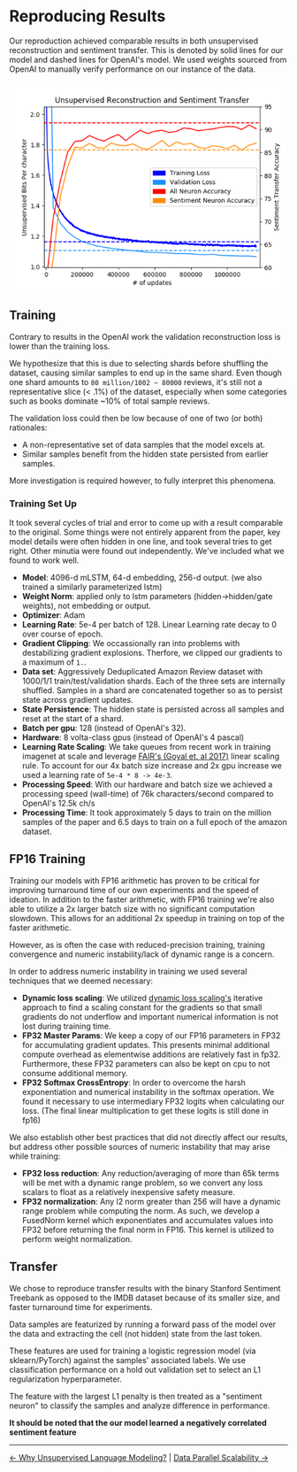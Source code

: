 # Reproducing Results
Our reproduction achieved comparable results in both unsupervised reconstruction and sentiment transfer. This is denoted by solid lines for our model and dashed lines for OpenAI's model. We used weights sourced from OpenAI to manually verify performance on our instance of the data.

![reproduction results graph](../figures/reproduction_graph.png "Reproduction metrics")

## Training 
Contrary to results in the OpenAI work the validation reconstruction loss is lower than the training loss. 

We hypothesize that this is due to selecting shards before shuffling the dataset, causing similar samples to end up in the same shard. Even though one shard amounts to `80 million/1002 ~ 80000` reviews, it's still not a representative slice (\< .1%) of the dataset, especially when some categories such as books dominate ~10% of total sample reviews. 

The validation loss could then be low because of one of two (or both) rationales:
 * A non-representative set of data samples that the model excels at. 
 * Similar samples benefit from the hidden state persisted from earlier samples. 

More investigation is required however, to fully interpret this phenomena.

### Training Set Up
It took several cycles of trial and error to come up with a result comparable to the original. Some things were not entirely apparent from the paper, key model details were often hidden in one line, and took several tries to get right. Other minutia were found out independently. We've included what we found to work well.
 * **Model**: 4096-d mLSTM, 64-d embedding, 256-d output. (we also trained a similarly parameterized lstm)
 * **Weight Norm**: applied only to lstm parameters (hidden->hidden/gate weights), not embedding or output. 
 * **Optimizer**: Adam
 * **Learning Rate**: 5e-4 per batch of 128. Linear Learning rate decay to 0 over course of epoch.
 * **Gradient Clipping**: We occassionally ran into problems with destabilizing gradient explosions. Therfore, we clipped our gradients to a maximum of `1.`.
 * **Data set**: Aggressively Deduplicated Amazon Review dataset with 1000/1/1 train/test/validation shards. Each of the three sets are internally shuffled. Samples in a shard are concatenated together so as to persist state across gradient updates.
 * **State Persistence**: The hidden state is persisted across all samples and reset at the start of a shard.
 * **Batch per gpu**: 128 (instead of OpenAI's 32).
 * **Hardware**: 8 volta-class gpus (instead of OpenAI's 4 pascal)
 * **Learning Rate Scaling**: We take queues from recent work in training imagenet at scale and leverage [FAIR's (Goyal et. al 2017)](https://arxiv.org/pdf/1706.02677.pdf) linear scaling rule. To account for our 4x batch size increase and 2x gpu increase we used a learning rate of `5e-4 * 8 -> 4e-3`.
 * **Processing Speed**: With our hardware and batch size we achieved a processing speed (wall-time) of 76k characters/second compared to OpenAI's 12.5k ch/s
 * **Processing Time**: It took approximately 5 days to train on the million samples of the paper and 6.5 days to train on a full epoch of the amazon dataset.

## FP16 Training
Training our models with FP16 arithmetic has proven to be critical for improving turnaround time of our own experiments and the speed of ideation. In addition to the faster arithmetic, with FP16 training we're also able to utilize a 2x larger batch size with no significant computation slowdown. This allows for an additional 2x speedup in training on top of the faster arithmetic.

However, as is often the case with reduced-precision training, training convergence and numeric instability/lack of dynamic range is a concern.

In order to address numeric instability in training we used several techniques that we deemed necessary:
 * **Dynamic loss scaling**: We utilized [dynamic loss scaling's](https://arxiv.org/abs/1710.03740) iterative approach to find a scaling constant for the gradients so that  small gradients do not underflow and important numerical information is not lost during training time.
 * **FP32 Master Params**: We keep a copy of our FP16 parameters in FP32 for accumulating gradient updates. This presents minimal additional compute overhead as elementwise additions are relatively fast in fp32. Furthermore, these FP32 parameters can also be kept on cpu to not consume additional memory.
 * **FP32 Softmax CrossEntropy**: In order to overcome the harsh exponentiation and numerical instability in the softmax operation. We found it necessary to use intermediary FP32 logits when calculating our loss. (The final linear multiplication to get these logits is still done in fp16)
 
We also establish other best practices that did not directly affect our results, but address other possible sources of numeric instability that may arise while training:
 * **FP32 loss reduction**: Any reduction/averaging of more than 65k terms will be met with a dynamic range problem, so we convert any loss scalars to float as a relatively inexpensive safety measure.
 * **FP32 normalization**: Any l2 norm greater than 256 will have a dynamic range problem while computing the norm. As such, we develop a FusedNorm kernel which exponentiates and accumulates values into FP32 before returning the final norm in FP16. This kernel is utilized to perform weight normalization.

## Transfer
We chose to reproduce transfer results with the binary Stanford Sentiment Treebank as opposed to the IMDB dataset because of its smaller size, and faster turnaround time for experiments.

Data samples are featurized by running a forward pass of the model over the data and extracting the cell (not hidden) state from the last token. 

These features are used for training a logistic regression model (via sklearn/PyTorch) against the samples' associated labels. We use classification performance on a hold out validation set to select an L1 regularization hyperparameter. 

The feature with the largest L1 penalty is then treated as a "sentiment neuron" to classify the samples and analyze difference in performance.

**It should be noted that the our model learned a negatively correlated sentiment feature**

------

[<- Why Unsupervised Language Modeling?](./unsupervised.md) | [Data Parallel Scalability ->](./scale.md)